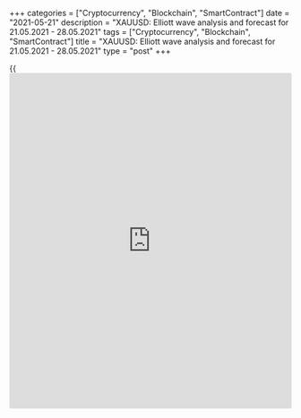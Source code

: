 +++
categories = ["Cryptocurrency", "Blockchain", "SmartContract"]
date = "2021-05-21"
description = "XAUUSD: Elliott wave analysis and forecast for 21.05.2021 - 28.05.2021"
tags = ["Cryptocurrency", "Blockchain", "SmartContract"]
title = "XAUUSD: Elliott wave analysis and forecast for 21.05.2021 - 28.05.2021"
type = "post"
+++

{{<iframe id="large-banner" src="https://www.bounty.group/#slide=26.0" width="100%" height="600" scrolling="no" style="border: 0px solid rgb(216, 221, 230); border-radius: 3px;">}}

2021-05-21

2021-05-21

XAUUSD: Elliott wave analysis and forecast for 21.05.2021 –
28.05.2021Alex Geuta

 **Main scenario:** long positions will be relevant above the level of
1757.43 with a target of 1958.14 – 2078.03 once the correction has
formed.

 **Alternative scenario:** breakout and consolidation below the level of
1757.43 will allow the pair to continue declining to the levels of
1675.55 – 1650.00.

 **Analysis:** An ascending third wave of larger degree (3) formed on
the [daily](https://www.fintecher.org/2020/03/03/forex-trading-daily-strategy/) time frame, and a descending correction developed as wave (4),
supposedly. The fifth wave (5) appears to be forming on the H4 time
frame, with the first wave of smaller degree 1 of (5) formed inside.
Supposedly, a downside correction is starting to form as wave 2 of (5)
on the H1 time frame. If this assumption is correct, the pair will
continue to rise to the levels of 1958.14 – 2078.03 once the
correction’s over. The level of 1757.43 is critical in this scenario, as
the breakout will enable the pair to continue declining to the levels of
1675.55 – 1650.00.

* * *

* * *



## Price chart of XAUUSD in real time mode

The content of this article reflects the author’s opinion and does not
necessarily reflect the official position of LiteForex. The material
published on this page is provided for informational purposes only and
should not be considered as the provision of investment advice for the
purposes of Directive 2004/39/EC.

Rate this article:

{{value}}

( {{count}} {{title}} )